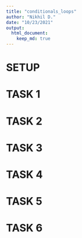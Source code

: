 ```yaml
---
title: "conditionals_loops"
author: "Nikhil D."
date: "10/23/2021"
output:  
  html_document:
    keep_md: true
---
```

# SETUP


# TASK 1



# TASK 2



# TASK 3


# TASK 4


# TASK 5

# TASK 6

